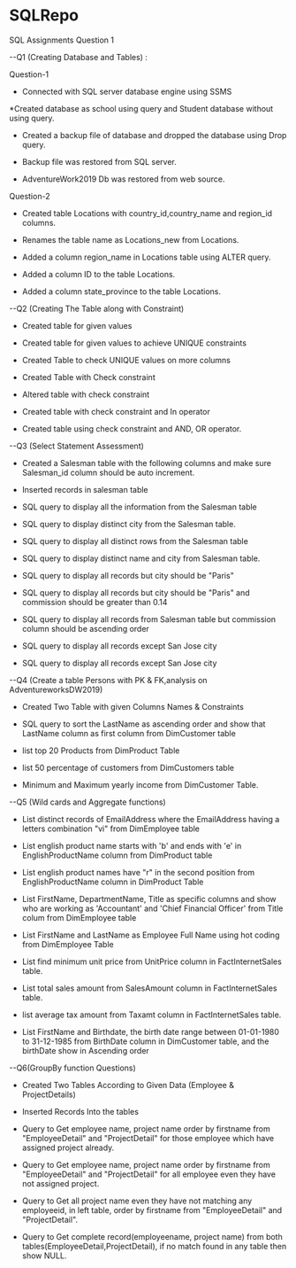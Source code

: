 # SQLRepo
SQL Assignments
Question 1

--Q1 (Creating Database and Tables) :

Question-1

* Connected with SQL server database engine using SSMS

*Created database as school using query and Student database without using query.

* Created a backup file of database and dropped the database using Drop query.

* Backup file was restored from SQL server.

* AdventureWork2019 Db was restored from web source.

Question-2

* Created table Locations with country_id,country_name and region_id columns.

* Renames the table name as Locations_new from Locations.

* Added a column region_name in Locations table using ALTER query.

* Added a column ID to the table Locations.

* Added a column state_province to the table Locations.

--Q2 (Creating The Table along with Constraint)

* Created table for given values

* Created table for given values to achieve UNIQUE constraints

* Created Table to check UNIQUE values on more columns

* Created Table with Check constraint

* Altered table with check constraint

* Created table with check constraint and In operator

* Created table using check constraint and AND, OR operator.

--Q3 (Select Statement Assessment)

* Created a Salesman table with the following columns and make sure Salesman_id column should be auto increment.

* Inserted records in salesman table

* SQL query to display all the information from the Salesman table

* SQL query to display distinct city from the Salesman table.

* SQL query to display all distinct rows from the Salesman table

* SQL query to display distinct name and city from Salesman table.

* SQL query to display all records but city should be "Paris"

* SQL query to display all records but city should be "Paris" and commission should be greater than 0.14

* SQL query to display all records from Salesman table but commission column should be ascending order

* SQL query to display all records except San Jose city

* SQL query to display all records except San Jose city

--Q4 (Create a table Persons with PK & FK,analysis on AdventureworksDW2019)

* Created Two Table with given Columns Names & Constraints

* SQL query to sort the LastName as ascending order and show that LastName column as first column from DimCustomer table

* list top 20 Products from DimProduct Table

* list 50 percentage of customers from DimCustomers table

* Minimum and Maximum yearly income from DimCustomer Table.

--Q5 (Wild cards and Aggregate functions)

* List distinct records of EmailAddress where the EmailAddress having a letters combination "vi" from DimEmployee table

* List english product name starts with 'b' and ends with 'e' in EnglishProductName column from DimProduct table

* List english product names have "r" in the second position from EnglishProductName column in DimProduct Table

* List FirstName, DepartmentName, Title as specific columns and show who are working as 'Accountant' and 'Chief Financial Officer' from Title colum from DimEmployee table

* List FirstName and LastName as Employee Full Name using hot coding from DimEmployee Table

* List find minimum unit price from UnitPrice column in FactInternetSales table.

* List total sales amount from SalesAmount column in FactInternetSales table.

* list average tax amount from Taxamt column in FactInternetSales table.

* List FirstName and Birthdate, the birth date range between 01-01-1980 to 31-12-1985 from BirthDate column in DimCustomer table, and the birthDate show in Ascending order

--Q6(GroupBy function Questions)

* Created Two Tables According to Given Data (Employee & ProjectDetails)

* Inserted Records Into the tables

* Query to Get employee name, project name order by firstname from "EmployeeDetail" and "ProjectDetail" for those employee which have assigned project already.

* Query to Get employee name, project name order by firstname from "EmployeeDetail" and "ProjectDetail" for all employee even they have not assigned project.

* Query to Get all project name even they have not matching any employeeid, in left table, order by firstname from "EmployeeDetail" and "ProjectDetail".

* Query to Get complete record(employeename, project name) from both tables(EmployeeDetail,ProjectDetail), if no match found in any table then show NULL.


 


 
